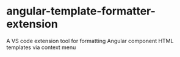# angular-template-formatter-extension
A VS code extension tool for formatting Angular component HTML templates via context menu
